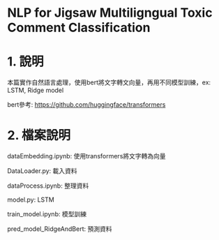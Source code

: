 # NLP for Jigsaw Multiligngual Toxic Comment Classification

# 1. 說明

本篇實作自然語言處理，使用bert將文字轉文向量，再用不同模型訓練，ex: LSTM, Ridge model

bert參考: https://github.com/huggingface/transformers



# 2. 檔案說明

dataEmbedding.ipynb: 使用transformers將文字轉為向量

DataLoader.py: 載入資料

dataProcess.ipynb: 整理資料

model.py: LSTM

train_model.ipynb: 模型訓練

pred_model_RidgeAndBert: 預測資料



